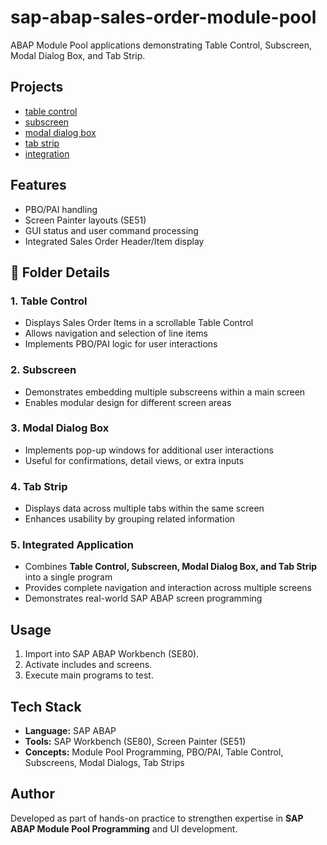 # sap-abap-sales-order-module-pool
ABAP Module Pool applications demonstrating Table Control, Subscreen, Modal Dialog Box, and Tab Strip.

## Projects
- [table control](Table-Control/)
- [subscreen](Subscreen/)
- [modal dialog box](Modal-Dialog-Box/)
- [tab strip](Tab-Strip/)
- [integration](integration/)
  
## Features
- PBO/PAI handling
- Screen Painter layouts (SE51)
- GUI status and user command processing
- Integrated Sales Order Header/Item display

## 📑 Folder Details  

### 1️. Table Control  
- Displays Sales Order Items in a scrollable Table Control  
- Allows navigation and selection of line items  
- Implements PBO/PAI logic for user interactions  

### 2️. Subscreen  
- Demonstrates embedding multiple subscreens within a main screen  
- Enables modular design for different screen areas  

### 3️. Modal Dialog Box  
- Implements pop-up windows for additional user interactions  
- Useful for confirmations, detail views, or extra inputs  

### 4️. Tab Strip  
- Displays data across multiple tabs within the same screen  
- Enhances usability by grouping related information  

### 5️. Integrated Application  
- Combines **Table Control, Subscreen, Modal Dialog Box, and Tab Strip** into a single program  
- Provides complete navigation and interaction across multiple screens  
- Demonstrates real-world SAP ABAP screen programming  

## Usage
1. Import into SAP ABAP Workbench (SE80).
2. Activate includes and screens.
3. Execute main programs to test.

## Tech Stack  
- **Language:** SAP ABAP  
- **Tools:** SAP Workbench (SE80), Screen Painter (SE51)  
- **Concepts:** Module Pool Programming, PBO/PAI, Table Control, Subscreens, Modal Dialogs, Tab Strips  

## Author  
Developed as part of hands-on practice to strengthen expertise in **SAP ABAP Module Pool Programming** and UI development.  

